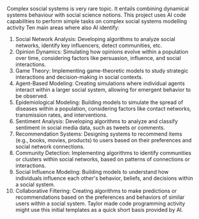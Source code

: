 Complex soscial systems is very rare topic. It entails combining dynamical systems behaviour with social science notions. 
This project uses AI code capabilities to perform simple tasks on complex social systems modelling activity
Ten main areas where also AI identify: 
1. Social Network Analysis: Developing algorithms to analyze social networks, identify key influencers, detect communities, etc.
2. Opinion Dynamics: Simulating how opinions evolve within a population over time, considering factors like persuasion, influence, and social interactions.
3. Game Theory: Implementing game-theoretic models to study strategic interactions and decision-making in social contexts.
4. Agent-Based Modeling: Creating simulations where individual agents interact within a larger social system, allowing for emergent behavior to be observed.
5. Epidemiological Modeling: Building models to simulate the spread of diseases within a population, considering factors like contact networks, transmission rates, and interventions.
6. Sentiment Analysis: Developing algorithms to analyze and classify sentiment in social media data, such as tweets or comments.
7. Recommendation Systems: Designing systems to recommend items (e.g., books, movies, products) to users based on their preferences and social network connections.
8. Community Detection: Implementing algorithms to identify communities or clusters within social networks, based on patterns of connections or interactions.
9. Social Influence Modeling: Building models to understand how individuals influence each other's behavior, beliefs, and decisions within a social system.
10. Collaborative Filtering: Creating algorithms to make predictions or recommendations based on the preferences and behaviors of similar users within a social system.
Taylor made code programming activity might use this initial templates as a quick short basis provided by AI. 
